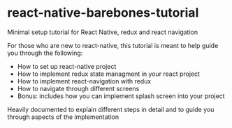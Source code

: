 # react-native-barebones-tutorial
Minimal setup tutorial for React Native, redux and react navigation

For those who are new to react-native, this tutorial is meant to help guide you through the following:

- How to set up react-native project
- How to implement redux state managment in your react project
- How to implement react-navigation with redux
- How to navigate through different screens
- Bonus: includes how you can implement splash screen into your project

Heavily documented to explain different steps in detail and to guide you through aspects of the implementation
